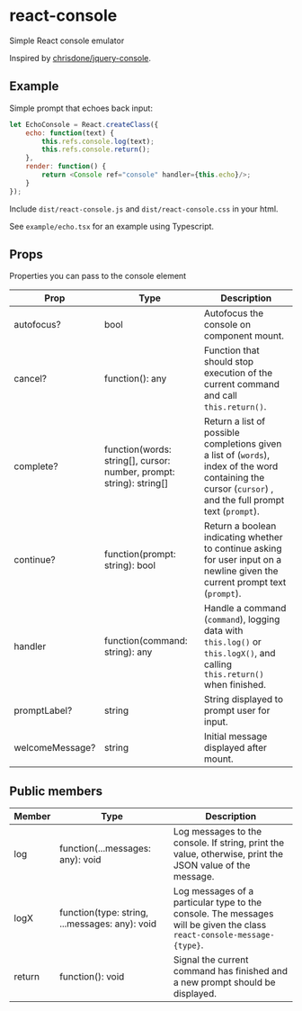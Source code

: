 # react-console
Simple React console emulator

Inspired by [chrisdone/jquery-console](https://github.com/chrisdone/jquery-console).

## Example

Simple prompt that echoes back input:

```javascript
let EchoConsole = React.createClass({
	echo: function(text) {
		this.refs.console.log(text);
		this.refs.console.return();
	},
	render: function() {
		return <Console ref="console" handler={this.echo}/>;
	}
});
```

Include `dist/react-console.js` and `dist/react-console.css` in your html.

See `example/echo.tsx` for an example using Typescript.


## Props

Properties you can pass to the console element

| Prop				| Type																	| Description
| ----				| ----																	| ----
| autofocus?		| bool																	| Autofocus the console on component mount.
| cancel?			| function(): any														| Function that should stop execution of the current command and call `this.return()`.
| complete?			| function(words: string[], cursor: number, prompt: string): string[]	| Return a list of possible completions given a list of (`words`), index of the word containing the cursor (`cursor`) , and the full prompt text (`prompt`).
| continue?			| function(prompt: string): bool										| Return a boolean indicating whether to continue asking for user input on a newline given the current prompt text (`prompt`).
| handler			| function(command: string): any										| Handle a command (`command`), logging data with `this.log()` or `this.logX()`, and calling `this.return()` when finished.
| promptLabel?		| string																| String displayed to prompt user for input.
| welcomeMessage?	| string																| Initial message displayed after mount.

## Public members

| Member	| Type												| Description
| ----		| ----												| ----
| log		| function(...messages: any): void					| Log messages to the console. If string, print the value, otherwise, print the JSON value of the message.
| logX		| function(type: string, ...messages: any): void	| Log messages of a particular type to the console. The messages will be given the class `react-console-message-{type}`.
| return	| function(): void									| Signal the current command has finished and a new prompt should be displayed.
